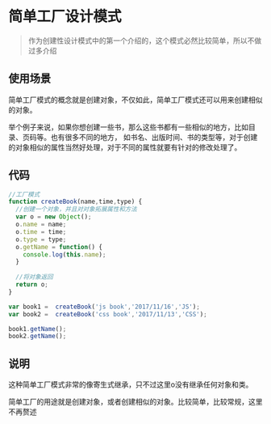 # 简单工厂设计模式

> 作为创建性设计模式中的第一个介绍的，这个模式必然比较简单，所以不做过多介绍

## 使用场景

简单工厂模式的概念就是创建对象，不仅如此，简单工厂模式还可以用来创建相似的对象。

举个例子来说，如果你想创建一些书，那么这些书都有一些相似的地方，比如目录、页码等。也有很多不同的地方，
如书名、出版时间、书的类型等，对于创建的对象相似的属性当然好处理，对于不同的属性就要有针对的修改处理了。


## 代码
```javascript
//工厂模式
function createBook(name,time,type) {
  //创建一个对象，并且对对象拓展属性和方法
  var o = new Object();
  o.name = name;
  o.time = time;
  o.type = type;
  o.getName = function() {
    console.log(this.name);
  }
  
  //将对象返回
  return o;
}

var book1 =  createBook('js book','2017/11/16','JS');
var book2 =  createBook('css book','2017/11/13','CSS');

book1.getName();
book2.getName();
```

## 说明

这种简单工厂模式非常的像寄生式继承，只不过这里o没有继承任何对象和类。

简单工厂的用途就是创建对象，或者创建相似的对象。比较简单，比较常规，这里不再赘述